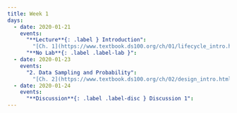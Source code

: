 ```yaml
---
title: Week 1
days:
  - date: 2020-01-21
    events:
      "**Lecture**{: .label } Introduction":
        "[Ch. 1](https://www.textbook.ds100.org/ch/01/lifecycle_intro.html)"
      "**No Lab**{: .label .label-lab }":
  - date: 2020-01-23
    events:
      "2. Data Sampling and Probability":
        "[Ch. 2](https://www.textbook.ds100.org/ch/02/design_intro.html)"
  - date: 2020-01-24
    events:
      "**Discussion**{: .label .label-disc } Discussion 1":
---
```



